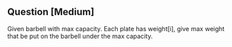 ## Question [Medium]
Given barbell with max capacity. Each plate has weight[i], give max weight that be put on the barbell under the max capacity.
